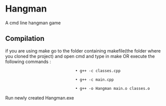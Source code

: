 # Hangman
A cmd line hangman game

## Compilation
if you are using make go to the folder containing makefile(the folder where you cloned the project) and open cmd and type in make
OR execute the following commands :

                                   • g++ -c classes.cpp

                                   • g++ -c main.cpp
                                   
                                   • g++ -o Hangman main.o classes.o
Run newly created Hangman.exe                                    
